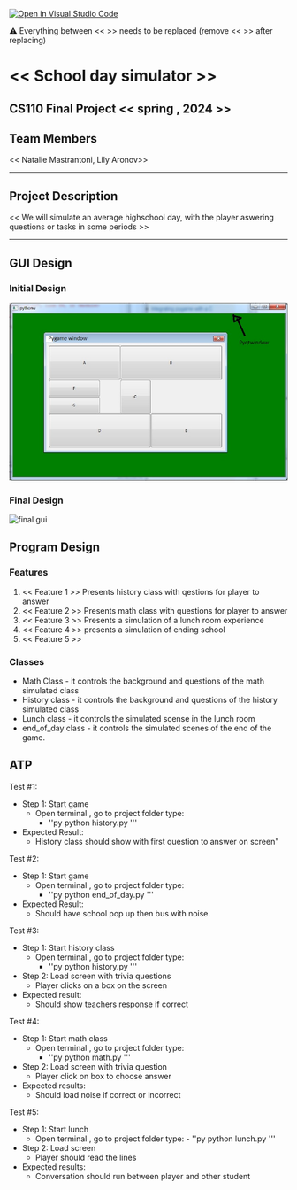 [![Open in Visual Studio Code](https://classroom.github.com/assets/open-in-vscode-718a45dd9cf7e7f842a935f5ebbe5719a5e09af4491e668f4dbf3b35d5cca122.svg)](https://classroom.github.com/online_ide?assignment_repo_id=14587810&assignment_repo_type=AssignmentRepo)

:warning: Everything between << >> needs to be replaced (remove << >> after replacing)

# << School day simulator >>
## CS110 Final Project  << spring , 2024 >>

## Team Members

<< Natalie Mastrantoni, Lily Aronov>>

***

## Project Description

<< We will simulate an average highschool day, with the player aswering questions or tasks in some  periods >>

***    

## GUI Design

### Initial Design

![initial gui](assets/gui.jpg)

### Final Design

![final gui](assets/finalgui.jpg)

## Program Design

### Features

1. << Feature 1 >> Presents history class with qestions for player to answer
2. << Feature 2 >> Presents math class with questions for player to answer
3. << Feature 3 >> Presents a simulation of a lunch room experience
4. << Feature 4 >> presents a simulation of ending school
5. << Feature 5 >>

### Classes

- Math Class - it controls the background and questions of the math simulated class
- History class - it controls the background and questions of the history simulated class
- Lunch class - it controls the simulated scense in the lunch room 
- end_of_day class - it controls the simulated scenes of the end of the game.

## ATP

Test #1:
- Step 1: Start game
    - Open terminal , go to project folder type:
        - ''py
        python history.py
        '''
- Expected Result:
   - History class should show with first question to answer on screen"

Test #2:
- Step 1: Start game
    - Open terminal , go to project folder type:
         - ''py
        python end_of_day.py
        '''
- Expected Result:
    - Should have school pop up  then bus with noise.

Test #3:
- Step 1: Start history class 
    - Open terminal , go to project folder type:
         - ''py
        python history.py
        '''
- Step 2: Load screen with trivia questions
    - Player clicks on a box on the screen
- Expected result:
    - Should show teachers response if correct 

Test #4:
- Step 1: Start math class
    - Open terminal , go to project folder type:
         - ''py
        python math.py
        '''
- Step 2: Load screen with trivia question
    - Player click on box to choose answer
- Expected results:
    - Should load noise if correct or incorrect

Test #5:
- Step 1: Start lunch
    - Open terminal , go to project folder type:
          - ''py
        python lunch.py
        '''
- Step 2: Load screen 
    - Player should read the lines
- Expected results:
    - Conversation should run between player and other student
